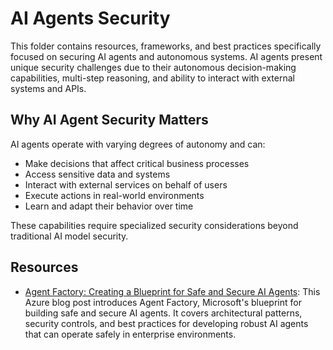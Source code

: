 # AI Agents Security

This folder contains resources, frameworks, and best practices specifically focused on securing AI agents and autonomous systems. AI agents present unique security challenges due to their autonomous decision-making capabilities, multi-step reasoning, and ability to interact with external systems and APIs.

## Why AI Agent Security Matters

AI agents operate with varying degrees of autonomy and can:
- Make decisions that affect critical business processes
- Access sensitive data and systems
- Interact with external services on behalf of users
- Execute actions in real-world environments
- Learn and adapt their behavior over time

These capabilities require specialized security considerations beyond traditional AI model security.

## Resources

- [Agent Factory: Creating a Blueprint for Safe and Secure AI Agents](https://azure.microsoft.com/en-us/blog/agent-factory-creating-a-blueprint-for-safe-and-secure-ai-agents/?msockid=33551d0110f86fe929b608c011406e7a): This Azure blog post introduces Agent Factory, Microsoft's blueprint for building safe and secure AI agents. It covers architectural patterns, security controls, and best practices for developing robust AI agents that can operate safely in enterprise environments.